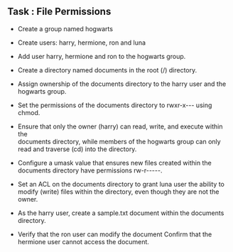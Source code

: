 ## Task : File Permissions

-  Create a group named hogwarts
-  Create users: harry, hermione, ron and luna
-  Add user harry, hermione and ron to the hogwarts group.

-  Create a directory named documents in the root (/) directory.
-  Assign ownership of the documents directory to the harry user and the    
    hogwarts group.

-  Set the permissions of the documents directory to rwxr-x--- using chmod.
-  Ensure that only the owner (harry) can read, write, and execute within the    
   documents directory, while members of the hogwarts group can only read 
   and traverse (cd) into the directory.

-  Configure a umask value that ensures new files created within the 
   documents directory have permissions rw-r-----.

-  Set an ACL on the documents directory to grant luna user the ability to  
    modify (write) files within the directory, even though they are not the 
    owner.

-  As the harry user, create a sample.txt document within the documents 
     directory.
-  Verify that the ron user can modify the document 
     Confirm that the hermione user cannot access the document.
